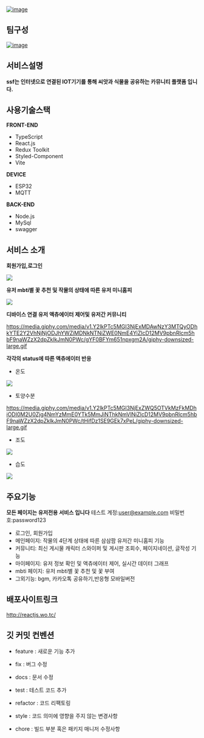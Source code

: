 <a href="https://ibb.co/HdhPZ0Q"><img src="https://i.ibb.co/jRJwtdF/image.png" alt="image" border="0"></a>

## 팀구성

<a href="https://ibb.co/10bR0hp"><img src="https://i.ibb.co/BfwTfd7/image.png" alt="image" border="0"></a>

## 서비스설명

**ssf는 인터넷으로 연결된 IOT기기를 통해 씨앗과 식물을 공유하는 카뮤니티 플랫폼 입니다.**

## 사용기술스택

**FRONT-END**

- TypeScript
- React.js
- Redux Toolkit
- Styled-Component
- Vite

**DEVICE**

- ESP32
- MQTT


**BACK-END**

- Node.js
- MySql
- swagger

## 서비스 소개

**회원가입,로그인**

![](https://media.giphy.com/media/v1.Y2lkPTc5MGI3NjExZGRhMjRmNGYyM2UyMDdjZDFhZjk3MjJmY2EyZjdhODM1N2NhYjhiNyZlcD12MV9pbnRlcm5hbF9naWZzX2dpZklkJmN0PWc/DpuKBI25U9wrQnddmh/giphy.gif)

**유저 mbti별 꽃 추천 및 작물의 상태에 따른 유저 미니홈피**

![](https://media.giphy.com/media/v1.Y2lkPTc5MGI3NjExZjVkYmExMmJjMzhhNTYyYjExYmYxYjI5ZDMzODBmNjEzNGM0Y2I4NiZlcD12MV9pbnRlcm5hbF9naWZzX2dpZklkJmN0PWc/anWJgZq8cxpetCYz02/giphy.gif)

**디바이스 연결 유저 액츄에이터 제어및 유저간 커뮤니티**

https://media.giphy.com/media/v1.Y2lkPTc5MGI3NjExMDAwNzY3MTQyODhkYTE2Y2VhNjNjODJhYWZiMDNkNTNiZWE0NmE4YiZlcD12MV9pbnRlcm5hbF9naWZzX2dpZklkJmN0PWc/gYF0BFYm651npxgm2A/giphy-downsized-large.gif

**각각의 status에 따른 액츄에이터 반응**

- 온도

![](https://media.giphy.com/media/v1.Y2lkPTc5MGI3NjExNjIwNDc2Y2M0YzE0MThiNDEyM2E1ZTg1YzVlNTY0MmMzNzhlOTI5MSZlcD12MV9pbnRlcm5hbF9naWZzX2dpZklkJmN0PWc/ODyoryMJfZx7nkFMsU/giphy-downsized-large.gif)

- 토양수분

https://media.giphy.com/media/v1.Y2lkPTc5MGI3NjExZWQ5OTVkMzFkMDhiODI0M2U0Zjg4NmYzMmE0YTk5MmJiNThkNmVlNiZlcD12MV9pbnRlcm5hbF9naWZzX2dpZklkJmN0PWc/tHifDz1SE9GEk7xPeL/giphy-downsized-large.gif

- 조도

![](https://media.giphy.com/media/v1.Y2lkPTc5MGI3NjExYTNkNWFiNzQ1YjNlN2I1MDllY2M0OTA3ZGZlMjI4ZTI2ZTkzMjY2NiZlcD12MV9pbnRlcm5hbF9naWZzX2dpZklkJmN0PWc/24qpNeZUTCX7T12QbR/giphy-downsized-large.gif)


- 습도 

![](https://media.giphy.com/media/IrwilFkK9cB6gkwJhQ/giphy-downsized-large.gif)


## 주요기능

**모든 페이지는 유저전용 서비스 입니다**
테스트 계정:user@example.com
비밀번호:password123

- 로그인, 회원가입
- 메인페이지: 작물의 4단계 상태에 따른 삼삼팜 유저간 미니홈피 기능
- 커뮤니티: 최신 게시물 캐릭터 스와이퍼 및 게시판 조회수, 페이지네이션, 글작성 기능
- 마이페이지: 유저 정보 확인 및 액츄에이터 제어, 실시간 데이터 그래프
- mbti 페이지: 유저 mbti별 꽃 추천 및 꽃 부여
- 그외기능: bgm, 카카오톡 공유하기,반응형 모바일버전

## 배포사이트링크

http://reactjs.wo.tc/

## 깃 커밋 컨벤션

- feature : 새로운 기능 추가

- fix : 버그 수정

- docs : 문서 수정

- test : 테스트 코드 추가

- refactor : 코드 리팩토링

- style : 코드 의미에 영향을 주지 않는 변경사항

- chore : 빌드 부분 혹은 패키지 매니저 수정사항
